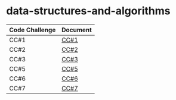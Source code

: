 # data-structures-and-algorithms

| Code Challenge | Document |
| --- | ----------- |
| CC#1 | [CC#1](./Code_Challenge.md) |
| CC#2 | [CC#2](./cc2/README.md) |
| CC#3 | [CC#3](./cc3/README.md) |
| CC#5 | [CC#5](./cc5/main.py) |
| CC#6 | [CC#6](./cc6/README.md) |
| CC#7 | [CC#7](./cc7/README.md) |
